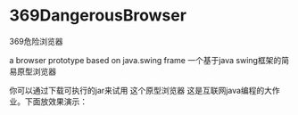 # 369DangerousBrowser
369危险浏览器

a browser prototype based on java.swing frame 一个基于java swing框架的简易原型浏览器

你可以通过下载可执行的jar来试用 这个原型浏览器 这是互联网java编程的大作业。下面放效果演示：


